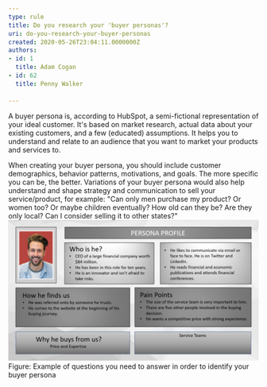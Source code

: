 ```yaml
---
type: rule
title: Do you research your 'buyer personas'?
uri: do-you-research-your-buyer-personas
created: 2020-05-26T23:04:11.0000000Z
authors:
- id: 1
  title: Adam Cogan
- id: 62
  title: Penny Walker

---
```


 
A buyer persona is, according to Hub​Spot, a semi-fictional representation of your ideal customer. It's based on market research, actual data about your existing customers, and a few (educated) assumptions. It helps you to understand and relate to an audience that you want to market your products and services to. ​
 
​When creating your buyer persona, you should include customer demographics, behavior patterns, motivations, and goals. The more specific you can be, the better. Variations of your buyer persona would also help understand and shape strategy and communication to sell your service/product, for example: "Can only men purchase my product? Or women too? Or maybe children eventually? How old can they be? Are they only local? Can I consider selling it to other states?"
![buyer-persona-example.png](buyer-persona-example.png)Figure: Example of questions you need to answer in order to identify your buyer persona​

